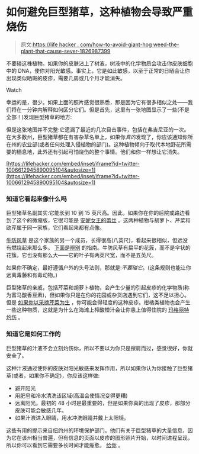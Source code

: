 # 如何避免巨型猪草，这种植物会导致严重烧伤

> 原文:[https://life hacker . com/how-to-avoid-giant-hog weed-the-plant-that-cause-sever-1826987399](https://lifehacker.com/how-to-avoid-giant-hogweed-the-plant-that-causes-sever-1826987399)

不要碰这株植物。如果你的皮肤沾上了树液，树液中的化学物质会攻击你皮肤细胞中的 DNA，使你对阳光敏感。事实上，它是如此敏感，以至于正常的日晒会让你出现类似晒斑的皮疹，需要几周或几个月才能消失。

Watch

幸运的是，很少。如果上面的照片感觉很熟悉，那是因为它有很多相似之处——我们将在一分钟内解释如何区分它们。但是首先，这里有一张地图显示了一些(不是全部！)发现巨型猪草的地方:

但是这张地图并不完整:它遗漏了最近的几次目击事件，包括在弗吉尼亚的一次。在大多数州，巨型猪草都在有害杂草名单上，如果你*真的*发现了，你应该通知你所在州的农业部(或者任何处理入侵植物的部门)。这种植物倾向于取代本地野花所需要的栖息地，此外还有引起可怕烧伤的整个事情。他们和你一样想让它消失。

 [https://lifehacker.com/embed/inset/iframe?id=twitter-1006612945890095104&autosize=1](https://lifehacker.com/embed/inset/iframe?id=twitter-1006612945890095104&autosize=1) 

### 知道它看起来像什么吗

巨型猪草名副其实:它能长到 10 到 15 英尺高。因此，如果你在你的后院或路边看到了这个的微缩版，它很可能是 [安妮女王的蕾丝](https://plants.usda.gov/core/profile?symbol=daca6) 。这两种植物与胡萝卜、芹菜和欧芹属于同一家族，它们看起来都有点像。

[牛防风草](https://plants.usda.gov/core/profile?symbol=HEMA80&mapType=nativity) 是这个家族的另一个成员，长得很高(八英尺)，看起来很相似，但远没有燃烧起来那么多。 [下面是辨别](https://www.dec.ny.gov/animals/72766.html) 的指南。牛防风草有扁平的花簇，而不是伞状的花簇，它也没有那么大——它的叶子有两英尺宽，而不是五英尺。

如果你不确定，最好遵循户外的头号法则，那就是:*不要碰它*。(这条规则也能让你远离毒藤和有毒动物。)

巨型猪草的亲戚，包括芹菜和胡萝卜植物，会产生少量的引起皮疹的化学物质(称为富马酸香豆素)，但如果你只是在你的花园或杂货店遇到它们，这不足以担心。但是 [如果你以采摘芹菜为生](http://www.life.illinois.edu/berenbaum/newpage1.htm) ，你可能会得轻度的这种皮疹。柑橘类植物也会产生一些这种物质，这就是为什么在海滩上榨酸橙汁会让你患上值得住院的 [玛格丽特灼伤](https://www.theatlantic.com/science/archive/2016/07/burned-by-a-margarita/492149/) 。

### 知道它是如何工作的

巨型猪草的汁液不会立刻灼伤你，所以不要以为你只是擦肩而过，感觉很好，你就安全了。

这种汁液通过使你的皮肤对阳光敏感来发挥作用，所以如果你认为你接触了巨型猪草(或者，如果你不确定)，你应该这样做:

*   避开阳光
*   用肥皂和冷水清洗该区域(高温会使情况变得更糟)
*   远离阳光。最初的 48 小时是最重要的，但是如果你真的出现了皮疹，那部分皮肤可能会敏感几年。
*   如果汁液进入眼睛，用水冲洗眼睛并戴上太阳镜。

这些有用的提示来自纽约州的环境保护部门。他们有关于巨型猪草的大量信息，因为它在该州相当普遍，但有信息的页面以皮疹的图形照片开始，以时间进程呈现，所以你可以看到它需要多长时间才能痊愈。 [给你](https://www.dec.ny.gov/animals/72556.html) 。